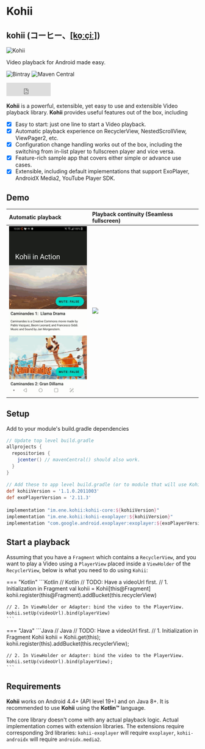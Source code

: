 # Kohii

## kohii (コーヒー、[[ko̞ːçiː]](https://en.wiktionary.org/wiki/%E3%82%B3%E3%83%BC%E3%83%92%E3%83%BC))

<img src="art/kohii.png?raw=true" alt="Kohii" width="384">

Video playback for Android made easy.

![Bintray](https://img.shields.io/bintray/v/eneimlabs/kohii/kohii-core)
![Maven Central](https://img.shields.io/maven-central/v/im.ene.kohii/kohii-core)
<iframe src="https://github.com/sponsors/eneim/button" title="Sponsor eneim" height="35" width="116" style="border: 0;"></iframe>

**Kohii** is a powerful, extensible, yet easy to use and extensible Video playback library. **Kohii** provides useful features out of the box, including

- [x] Easy to start: just one line to start a Video playback.
- [x] Automatic playback experience on RecyclerView, NestedScrollView, ViewPager2, etc.
- [x] Configuration change handling works out of the box, including the switching from in-list player to fullscreen player and vice versa.
- [x] Feature-rich sample app that covers either simple or advance use cases.
- [x] Extensible, including default implementations that support ExoPlayer, AndroidX Media2, YouTube Player SDK.

## Demo

| Automatic playback| Playback continuity (Seamless fullscreen)|
| :- |:- |
| <img src="./art/kohii_demo_2.gif" width="216"/> | <img src="./art/kohii_demo_3.gif" width="468"/> |

## Setup

Add to your module's build.gradle dependencies

```groovy
// Update top level build.gradle
allprojects {
  repositories {
    jcenter() // mavenCentral() should also work.
  }
}
```

```groovy
// Add these to app level build.gradle (or to module that will use Kohii)
def kohiiVersion = '1.1.0.2011003'
def exoPlayerVersion = '2.11.3'

implementation "im.ene.kohii:kohii-core:${kohiiVersion}"
implementation "im.ene.kohii:kohii-exoplayer:${kohiiVersion}"
implementation "com.google.android.exoplayer:exoplayer:${exoPlayerVersion}"
```

## Start a playback

Assuming that you have a `Fragment` which contains a `RecyclerView`, and you want to play a Video using a `PlayerView` placed inside a `ViewHolder` of the `RecyclerView`, below is what you need to do using `Kohii`:

=== "Kotlin"
    ```Kotlin
    // Kotlin
    // TODO: Have a videoUrl first.
    // 1. Initialization in Fragment
    val kohii = Kohii[this@Fragment]
    kohii.register(this@Fragment).addBucket(this.recyclerView)

    // 2. In ViewHolder or Adapter: bind the video to the PlayerView.
    kohii.setUp(videoUrl).bind(playerView)
    ```

=== "Java"
    ```Java
    // Java
    // TODO: Have a videoUrl first.
    // 1. Initialization in Fragment
    Kohii kohii = Kohii.get(this);
    kohii.register(this).addBucket(this.recyclerView);

    // 2. In ViewHolder or Adapter: bind the video to the PlayerView.
    kohii.setUp(videoUrl).bind(playerView);
    ```

## Requirements

**Kohii** works on Android 4.4+ (API level 19+) and on Java 8+. It is recommended to use **Kohii** using the **Kotlin&trade;** language.

The core library doesn't come with any actual playback logic. Actual implementation comes with extension libraries. The extensions require corresponding 3rd libraries: `kohii-exoplayer` will require `exoplayer`, `kohii-androidx` will require `androidx.media2`.
